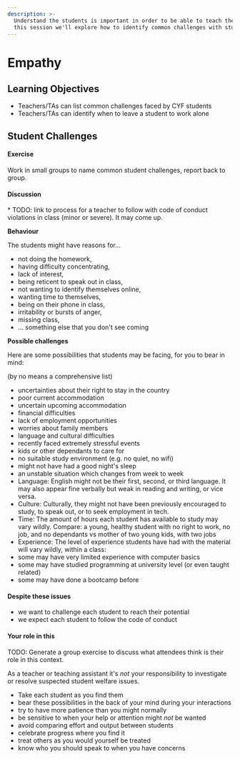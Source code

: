 ```yaml
---
description: >-
  Understand the students is important in order to be able to teach them. In
  this session we'll explore how to identify common challenges with students.
---
```


# Empathy

## Learning Objectives

* Teachers/TAs can list common challenges faced by CYF students
* Teachers/TAs can identify when to leave a student to work alone

## Student Challenges

#### Exercise

Work in small groups to name common student challenges, report back to group.

#### Discussion

\* TODO: link to process for a teacher to follow with code of conduct violations in class \(minor or severe\). It may come up.

**Behaviour**

The students might have reasons for...

* not doing the homework,
* having difficulty concentrating,
* lack of interest,
* being reticent to speak out in class,
* not wanting to identify themselves online,
* wanting time to themselves,
* being on their phone in class,
* irritability or bursts of anger,
* missing class,
* ... something else that you don't see coming

**Possible challenges**

Here are some possibilities that students may be facing, for you to bear in mind:

\(by no means a comprehensive list\)

* uncertainties about their right to stay in the country
* poor current accommodation
* uncertain upcoming accommodation
* financial difficulties
* lack of employment opportunities
* worries about family members
* language and cultural difficulties
* recently faced extremely stressful events
* kids or other dependants to care for
* no suitable study environment \(e.g. no quiet, no wifi\)
* might not have had a good night's sleep
* an unstable situation which changes from week to week
* Language: English might not be their first, second, or third language. It may also appear fine verbally but weak in reading and writing, or vice versa.
* Culture: Culturally, they might not have been previously encouraged to study, to speak out, or to seek employment in tech.
* Time: The amount of hours each student has available to study may vary wildly. Compare: a young, healthy student with no right to work, no job, and no dependants vs mother of two young kids, with two jobs
* Experience: The level of experience students have had with the material will vary wildly, within a class:
* some may have very limited experience with computer basics
* some may have studied programming at university level \(or even taught related\)
* some may have done a bootcamp before

#### Despite these issues

* we want to challenge each student to reach their potential
* we expect each student to follow the code of conduct

#### Your role in this

TODO: Generate a group exercise to discuss what attendees think is their role in this context.

As a teacher or teaching assistant it's _not_ your responsibility to investigate or resolve suspected student welfare issues.

* Take each student as you find them
* bear these possibilities in the back of your mind during your interactions
* try to have more patience than you might normally
* be sensitive to when your help or attention might _not_ be wanted
* avoid comparing effort and output between students
* celebrate progress where you find it
* treat others as you would yourself be treated
* know who you should speak to when you have concerns

